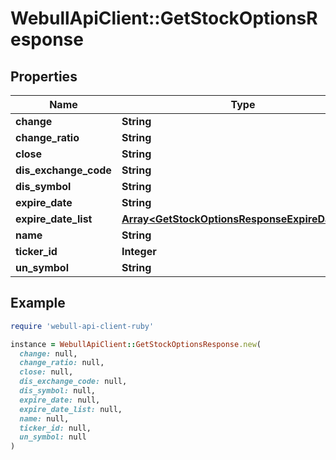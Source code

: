 # WebullApiClient::GetStockOptionsResponse

## Properties

| Name | Type | Description | Notes |
| ---- | ---- | ----------- | ----- |
| **change** | **String** |  | [optional] |
| **change_ratio** | **String** |  | [optional] |
| **close** | **String** |  | [optional] |
| **dis_exchange_code** | **String** |  | [optional] |
| **dis_symbol** | **String** |  | [optional] |
| **expire_date** | **String** |  | [optional] |
| **expire_date_list** | [**Array&lt;GetStockOptionsResponseExpireDateList&gt;**](GetStockOptionsResponseExpireDateList.md) |  | [optional] |
| **name** | **String** |  | [optional] |
| **ticker_id** | **Integer** |  | [optional] |
| **un_symbol** | **String** |  | [optional] |

## Example

```ruby
require 'webull-api-client-ruby'

instance = WebullApiClient::GetStockOptionsResponse.new(
  change: null,
  change_ratio: null,
  close: null,
  dis_exchange_code: null,
  dis_symbol: null,
  expire_date: null,
  expire_date_list: null,
  name: null,
  ticker_id: null,
  un_symbol: null
)
```

